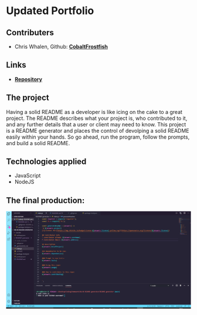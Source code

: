 # Updated Portfolio

## Contributers
* Chris Whalen, Github: **[CobaltFrostfish](https://github.com/CobaltFrostfish)**

## Links
* **[Repository](https://github.com/CobaltFrostfish/README-generator)**

## The project
Having a solid README as a developer is like icing on the cake to a great project. The README describes what your project is, who contributed to it, and any further details that a user or client may need to know. This project is a README generator and places the control of devolping a solid README easily within your hands. So go ahead, run the program, follow the prompts, and build a solid README.

## Technologies applied
* JavaScript
* NodeJS

## The final production:
![Updated Portfolio](./assets/readgenvid.gif)